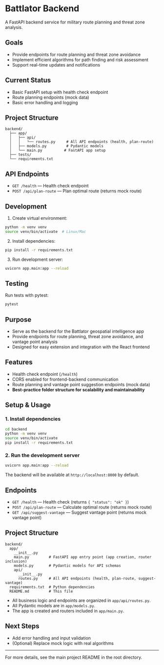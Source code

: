 # Battlator Backend

A FastAPI backend service for military route planning and threat zone analysis.

## Goals

- Provide endpoints for route planning and threat zone avoidance
- Implement efficient algorithms for path finding and risk assessment
- Support real-time updates and notifications

## Current Status

- Basic FastAPI setup with health check endpoint
- Route planning endpoints (mock data)
- Basic error handling and logging

## Project Structure

```
backend/
  ├── app/
  │   ├── api/
  │   │   └── routes.py     # All API endpoints (health, plan-route)
  │   ├── models.py         # Pydantic models
  │   └── main.py          # FastAPI app setup
  ├── tests/
  └── requirements.txt
```

## API Endpoints

- `GET /health` — Health check endpoint
- `POST /api/plan-route` — Plan optimal route (returns mock route)

## Development

1. Create virtual environment:

```bash
python -m venv venv
source venv/bin/activate  # Linux/Mac
```

2. Install dependencies:

```bash
pip install -r requirements.txt
```

3. Run development server:

```bash
uvicorn app.main:app --reload
```

## Testing

Run tests with pytest:

```bash
pytest
```

## Purpose

- Serve as the backend for the Battlator geospatial intelligence app
- Provide endpoints for route planning, threat zone avoidance, and vantage point analysis
- Designed for easy extension and integration with the React frontend

## Features

- Health check endpoint (`/health`)
- CORS enabled for frontend-backend communication
- Route planning and vantage point suggestion endpoints (mock data)
- **Best-practice folder structure for scalability and maintainability**

## Setup & Usage

### 1. Install dependencies

```bash
cd backend
python -m venv venv
source venv/bin/activate
pip install -r requirements.txt
```

### 2. Run the development server

```bash
uvicorn app.main:app --reload
```

The backend will be available at `http://localhost:8000` by default.

## Endpoints

- `GET /health` — Health check (returns `{ "status": "ok" }`)
- `POST /api/plan-route` — Calculate optimal route (returns mock route)
- `GET /api/suggest-vantage` — Suggest vantage point (returns mock vantage point)

## Project Structure

```
backend/
  app/
    __init__.py
    main.py         # FastAPI app entry point (app creation, router inclusion)
    models.py       # Pydantic models for API schemas
    api/
      __init__.py
      routes.py     # All API endpoints (health, plan-route, suggest-vantage)
  requirements.txt  # Python dependencies
  README.md         # This file
```

- All business logic and endpoints are organized in `app/api/routes.py`.
- All Pydantic models are in `app/models.py`.
- The app is created and routers included in `app/main.py`.

## Next Steps

- Add error handling and input validation
- (Optional) Replace mock logic with real algorithms

---

For more details, see the main project README in the root directory.
